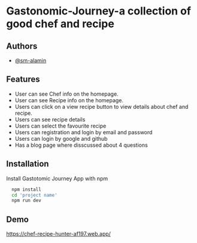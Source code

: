 
# Gastonomic-Journey-a collection of good chef and recipe






## Authors

- [@sm-alamin](https://www.github.com/sm-alamin)


## Features

- User can see Chef info on the homepage.
- User can see Recipe info on the homepage.
- Users can click on a view recipe button to view details about chef and recipe.
- Users can see recipe details
- Users can select the favourite recipe
- Users can registration and login by email and password
- Users can login by google and github
- Has a blog page where disscussed about 4 questions


## Installation

Install Gastotomic Journey App with npm

```bash
  npm install
  cd 'project name'
  npm run dev
```
    
## Demo


https://chef-recipe-hunter-af197.web.app/
